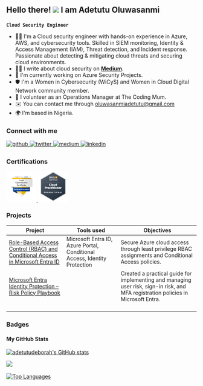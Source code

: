 ## Hello there! ![](https://user-images.githubusercontent.com/18350557/176309783-0785949b-9127-417c-8b55-ab5a4333674e.gif) I am Adetutu Oluwasanmi

**`Cloud Security Engineer`**

* 👩‍💻 I'm a Cloud security engineer with hands-on experience in Azure, AWS, and cybersecurity tools. Skilled in SIEM monitoring, Identity & Access Management (IAM), Threat detection, and Incident response. Passionate about detecting & mitigating cloud threats and securing cloud environments.
* ✍🏻 I write about cloud security on <a href='https://medium.com/@adetutuoluwasanmi' target='_blank'><strong>Medium</strong></a>.
* 🧠 I'm currently working on Azure Security Projects.
* 🛡 I'm a Women in Cybersecurity (WiCyS) and Women in Cloud Digital Network community member.
* 💼 I volunteer as an Operations Manager at The Coding Mum.
* ✉️ You can contact me through [oluwasanmiadetutu@gmail.com](mailto:oluwasanmiadetutu@gmail.com)
* 🌍 I'm based in Nigeria.

### Connect with me  
<div align="left">
<a href="https://github.com/adetutudeborah" target="_blank">
<img src=https://img.shields.io/badge/github-%2324292e.svg?&style=for-the-badge&logo=github&logoColor=white alt=github style="margin-bottom: 5px;" />
</a>
<a href="https://twitter.com/adetutuoluwa2" target="_blank">
<img src=https://img.shields.io/badge/twitter-%2300acee.svg?&style=for-the-badge&logo=twitter&logoColor=white alt=twitter style="margin-bottom: 5px;" />
</a>
<a href="https://medium.com/@adetutuoluwasanmi" target="_blank"> 
<img src="https://img.shields.io/badge/medium-12100E.svg?&style=for-the-badge&logo=medium&logoColor=white" alt="medium" style="margin-bottom: 5px;" />
</a>
<a href="https://www.linkedin.com/in/adetutu-oluwasanmi/" target="_blank">
<img src=https://img.shields.io/badge/linkedin-%231E77B5.svg?&style=for-the-badge&logo=linkedin&logoColor=white alt=linkedin style="margin-bottom: 5px;" />
</a>  
</div>

### Certifications

<div align="left">
<a href="https://www.credly.com/badges/66c832d5-c165-426f-8973-33fad3462f98/public_url" target="_blank">
  <img src="https://github.com/adetutudeborah/cert-assets/blob/main/assets/google-cybersecurity-professional-certificate.png" alt="Google Cybersecurity Certificate" width="80px">
</a
  
<a href="https://www.credly.com/badges/37e4b249-8dae-46e5-bd7f-8f8ca890e1a9/public_url" target="_blank">
  <img src="https://github.com/adetutudeborah/cert-assets/blob/main/assets/aws-certified-cloud-practitioner.png" alt="AWS Certified Cloud Practitioner" width="80px">
</a>

</div>


### Projects

| **Project**                                         | **Tools used**                        | **Objectives**                            |
|---------------------------------------------------|-------------------------------------------|------------------------------------------|
| [Role-Based Access Control (RBAC) and Conditional Access in Microsoft Entra ID]() | Microsoft Entra ID, Azure Portal, Conditional Access, Identity Protection | Secure Azure cloud access through least privilege RBAC assignments and Conditional Access policies.|
| [Microsoft Entra Identity Protection – Risk Policy Playbook](https://www.notion.so/Microsoft-Entra-Identity-Protection-Risk-Policy-Playbook-1cb972e67221801fad0fe4185cd2f958) |  | Created a practical guide for implementing and managing user risk, sign-in risk, and MFA registration policies in Microsoft Entra.|
| | |
| | |
| | |
| | |


### Badges

#### <b>My GitHub Stats</b>

<a href="http://www.github.com/adetutudeborah"><img src="https://github-readme-stats.vercel.app/api?username=adetutudeborah&show_icons=true&hide=&count_private=true&title_color=ffffff&text_color=ffffff&icon_color=ffffff&bg_color=0f172a&hide_border=true&show_icons=true" alt="adetutudeborah's GitHub stats" /></a>

<a href="http://www.github.com/adetutudeborah"><img src="https://github-readme-streak-stats.herokuapp.com/?user=adetutudeborah&stroke=ffffff&background=0f172a&ring=ffffff&fire=ffffff&currStreakNum=ffffff&currStreakLabel=ffffff&sideNums=ffffff&sideLabels=ffffff&dates=ffffff&hide_border=true" /></a>

<a href="https://github.com/adetutudeborah" align="left"><img src="https://github-readme-stats.vercel.app/api/top-langs/?username=adetutudeborah&langs_count=10&title_color=ffffff&text_color=ffffff&icon_color=ffffff&bg_color=0f172a&hide_border=true&locale=en&custom_title=Top%20%Languages" alt="Top Languages" /></a>

